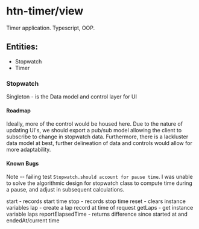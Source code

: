 # htn-timer/view
Timer application. Typescript, OOP.

## Entities:
* Stopwatch
* Timer

### Stopwatch
Singleton - is the Data model and control layer for UI

#### Roadmap
Ideally, more of the control would be housed here.
Due to the nature of updating UI's, we should export a pub/sub
model allowing the client to subscribe to change in stopwatch data.
Furthermore, there is a lackluster data model at best, further delineation 
of data and controls would allow for more adaptability.

#### Known Bugs
Note -- failing test `Stopwatch.should account for pause time`.
I was unable to solve the algorithmic design for stopwatch class
to compute time during a pause, and adjust in subsequent calculations.

start - records start time
stop - records stop time
reset - clears instance variables
lap - create a lap record at time of request
getLaps - get instance variable laps
reportElapsedTime - returns difference since started at and endedAt/current time

